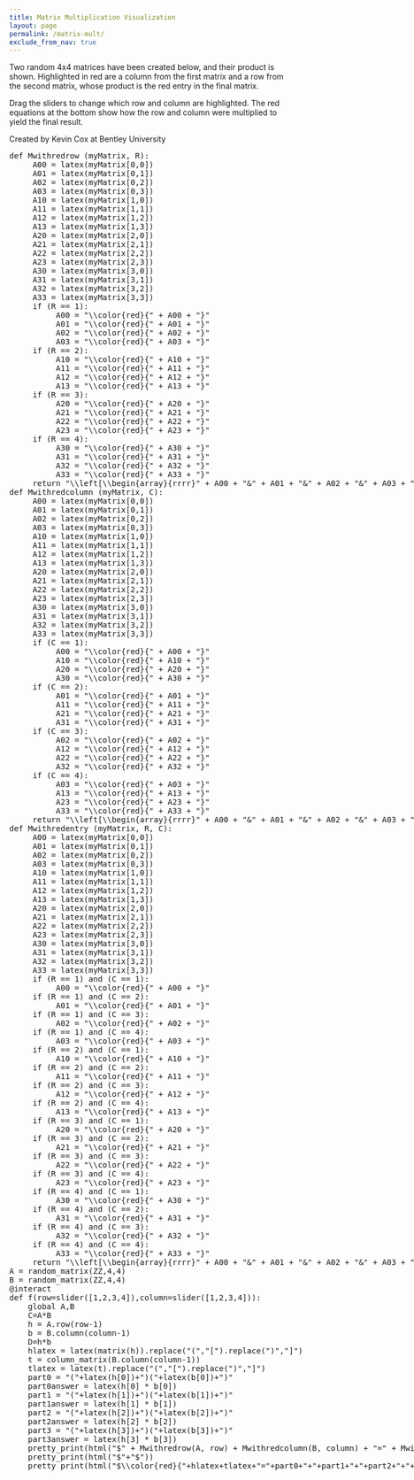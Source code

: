 ```yaml
---
title: Matrix Multiplication Visualization
layout: page
permalink: /matrix-mult/
exclude_from_nav: true
---
```


Two random 4x4 matrices have been created below, and their
product is shown.  Highlighted in red are a column from the
first matrix and a row from the second matrix, whose product is
the red entry in the final matrix.

Drag the sliders to change which row and column are highlighted.
The red equations at the bottom show how the row and column were
multiplied to yield the final result.

Created by Kevin Cox at Bentley University

<div class="sage" id="sage-cell-0" style="min-width: 800px;"><pre>
def Mwithredrow (myMatrix, R):
     A00 = latex(myMatrix[0,0])
     A01 = latex(myMatrix[0,1])
     A02 = latex(myMatrix[0,2])
     A03 = latex(myMatrix[0,3])
     A10 = latex(myMatrix[1,0])
     A11 = latex(myMatrix[1,1])
     A12 = latex(myMatrix[1,2])
     A13 = latex(myMatrix[1,3])
     A20 = latex(myMatrix[2,0]) 
     A21 = latex(myMatrix[2,1])
     A22 = latex(myMatrix[2,2])
     A23 = latex(myMatrix[2,3])
     A30 = latex(myMatrix[3,0])
     A31 = latex(myMatrix[3,1])
     A32 = latex(myMatrix[3,2]) 
     A33 = latex(myMatrix[3,3])
     if (R == 1):
          A00 = "\\color{red}{" + A00 + "}" 
          A01 = "\\color{red}{" + A01 + "}" 
          A02 = "\\color{red}{" + A02 + "}" 
          A03 = "\\color{red}{" + A03 + "}" 
     if (R == 2):
          A10 = "\\color{red}{" + A10 + "}" 
          A11 = "\\color{red}{" + A11 + "}" 
          A12 = "\\color{red}{" + A12 + "}" 
          A13 = "\\color{red}{" + A13 + "}" 
     if (R == 3):
          A20 = "\\color{red}{" + A20 + "}" 
          A21 = "\\color{red}{" + A21 + "}" 
          A22 = "\\color{red}{" + A22 + "}" 
          A23 = "\\color{red}{" + A23 + "}" 
     if (R == 4):
          A30 = "\\color{red}{" + A30 + "}" 
          A31 = "\\color{red}{" + A31 + "}" 
          A32 = "\\color{red}{" + A32 + "}" 
          A33 = "\\color{red}{" + A33 + "}"
     return "\\left[\\begin{array}{rrrr}" + A00 + "&" + A01 + "&" + A02 + "&" + A03 + "\\\\" + A10 + "&" + A11 + "&" + A12 + "&" + A13 + "\\\\" + A20 + "&"  + A21  + "&" + A22 + "&" + A23 + "\\\\" + A30 + "&" + A31 + "&" + A32 + "&" + A33 + "\\end{array}\\right]"
def Mwithredcolumn (myMatrix, C):
     A00 = latex(myMatrix[0,0])
     A01 = latex(myMatrix[0,1])
     A02 = latex(myMatrix[0,2])
     A03 = latex(myMatrix[0,3])
     A10 = latex(myMatrix[1,0])
     A11 = latex(myMatrix[1,1])
     A12 = latex(myMatrix[1,2])
     A13 = latex(myMatrix[1,3])
     A20 = latex(myMatrix[2,0]) 
     A21 = latex(myMatrix[2,1])
     A22 = latex(myMatrix[2,2])
     A23 = latex(myMatrix[2,3])
     A30 = latex(myMatrix[3,0])
     A31 = latex(myMatrix[3,1])
     A32 = latex(myMatrix[3,2]) 
     A33 = latex(myMatrix[3,3])
     if (C == 1):
          A00 = "\\color{red}{" + A00 + "}" 
          A10 = "\\color{red}{" + A10 + "}" 
          A20 = "\\color{red}{" + A20 + "}" 
          A30 = "\\color{red}{" + A30 + "}" 
     if (C == 2):
          A01 = "\\color{red}{" + A01 + "}" 
          A11 = "\\color{red}{" + A11 + "}" 
          A21 = "\\color{red}{" + A21 + "}" 
          A31 = "\\color{red}{" + A31 + "}" 
     if (C == 3):
          A02 = "\\color{red}{" + A02 + "}" 
          A12 = "\\color{red}{" + A12 + "}" 
          A22 = "\\color{red}{" + A22 + "}" 
          A32 = "\\color{red}{" + A32 + "}" 
     if (C == 4):
          A03 = "\\color{red}{" + A03 + "}" 
          A13 = "\\color{red}{" + A13 + "}" 
          A23 = "\\color{red}{" + A23 + "}" 
          A33 = "\\color{red}{" + A33 + "}"
     return "\\left[\\begin{array}{rrrr}" + A00 + "&" + A01 + "&" + A02 + "&" + A03 + "\\\\" + A10 + "&" + A11 + "&" + A12 + "&" + A13 + "\\\\" + A20 + "&"  + A21  + "&" + A22 + "&" + A23 + "\\\\" + A30 + "&" + A31 + "&" + A32 + "&" + A33 + "\\end{array}\\right]"    
def Mwithredentry (myMatrix, R, C):
     A00 = latex(myMatrix[0,0])
     A01 = latex(myMatrix[0,1])
     A02 = latex(myMatrix[0,2])
     A03 = latex(myMatrix[0,3])
     A10 = latex(myMatrix[1,0])
     A11 = latex(myMatrix[1,1])
     A12 = latex(myMatrix[1,2])
     A13 = latex(myMatrix[1,3])
     A20 = latex(myMatrix[2,0]) 
     A21 = latex(myMatrix[2,1])
     A22 = latex(myMatrix[2,2])
     A23 = latex(myMatrix[2,3])
     A30 = latex(myMatrix[3,0])
     A31 = latex(myMatrix[3,1])
     A32 = latex(myMatrix[3,2]) 
     A33 = latex(myMatrix[3,3])
     if (R == 1) and (C == 1):
          A00 = "\\color{red}{" + A00 + "}" 
     if (R == 1) and (C == 2):
          A01 = "\\color{red}{" + A01 + "}"
     if (R == 1) and (C == 3):      
          A02 = "\\color{red}{" + A02 + "}"
     if (R == 1) and (C == 4):      
          A03 = "\\color{red}{" + A03 + "}" 
     if (R == 2) and (C == 1):
          A10 = "\\color{red}{" + A10 + "}" 
     if (R == 2) and (C == 2):
          A11 = "\\color{red}{" + A11 + "}" 
     if (R == 2) and (C == 3):     
          A12 = "\\color{red}{" + A12 + "}" 
     if (R == 2) and (C == 4):     
          A13 = "\\color{red}{" + A13 + "}" 
     if (R == 3) and (C == 1):
          A20 = "\\color{red}{" + A20 + "}" 
     if (R == 3) and (C == 2):
          A21 = "\\color{red}{" + A21 + "}" 
     if (R == 3) and (C == 3):
          A22 = "\\color{red}{" + A22 + "}" 
     if (R == 3) and (C == 4):
          A23 = "\\color{red}{" + A23 + "}" 
     if (R == 4) and (C == 1):
          A30 = "\\color{red}{" + A30 + "}" 
     if (R == 4) and (C == 2):
          A31 = "\\color{red}{" + A31 + "}" 
     if (R == 4) and (C == 3):
          A32 = "\\color{red}{" + A32 + "}" 
     if (R == 4) and (C == 4):
          A33 = "\\color{red}{" + A33 + "}"
     return "\\left[\\begin{array}{rrrr}" + A00 + "&" + A01 + "&" + A02 + "&" + A03 + "\\\\" + A10 + "&" + A11 + "&" + A12 + "&" + A13 + "\\\\" + A20 + "&"  + A21  + "&" + A22 + "&" + A23 + "\\\\" + A30 + "&" + A31 + "&" + A32 + "&" + A33 + "\\end{array}\\right]" 
A = random_matrix(ZZ,4,4)
B = random_matrix(ZZ,4,4)
@interact
def f(row=slider([1,2,3,4]),column=slider([1,2,3,4])):
    global A,B
    C=A*B
    h = A.row(row-1)
    b = B.column(column-1)
    D=h*b
    hlatex = latex(matrix(h)).replace("(","[").replace(")","]")
    t = column_matrix(B.column(column-1))
    tlatex = latex(t).replace("(","[").replace(")","]")
    part0 = "("+latex(h[0])+")("+latex(b[0])+")"
    part0answer = latex(h[0] * b[0])
    part1 = "("+latex(h[1])+")("+latex(b[1])+")"
    part1answer = latex(h[1] * b[1])
    part2 = "("+latex(h[2])+")("+latex(b[2])+")"
    part2answer = latex(h[2] * b[2])
    part3 = "("+latex(h[3])+")("+latex(b[3])+")"
    part3answer = latex(h[3] * b[3]) 
    pretty_print(html("$" + Mwithredrow(A, row) + Mwithredcolumn(B, column) + "=" + Mwithredentry(C, row, column) + "$"))
    pretty_print(html("$"+"$"))
    pretty_print(html("$\\color{red}{"+hlatex+tlatex+"="+part0+"+"+part1+"+"+part2+"+"+part3+"="+part0answer+"+"+part1answer+"+"+part2answer+"+"+part3answer+"="+latex(D)+"}$"))
</pre></div>

<script src="https://sagecell.sagemath.org/static/jquery.min.js"></script>
<script src="https://sagecell.sagemath.org/static/embedded_sagecell.js"></script>
<script>
sagecell.makeSagecell({"autoeval":true,"evalButtonText":"Start","hide":["editor","editorToggle","language","permalink","evalButton","bookmarks"],"inputLocation":"#sage-cell-0"});
</script>

